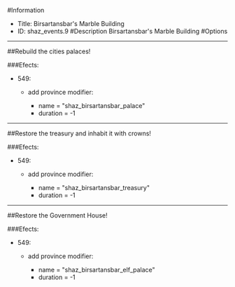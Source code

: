 #Information
 - Title: Birsartansbar's Marble Building
 - ID: shaz_events.9
#Description
Birsartansbar's Marble Building
#Options

___
##Rebuild the cities palaces!

###Efects:<ul><li>549:</li><ul><li>add province modifier:</li><ul><li>name = "shaz_birsartansbar_palace"</li><li>duration = -1</li></ul></ul></ul>

___
##Restore the treasury and inhabit it with crowns!

###Efects:<ul><li>549:</li><ul><li>add province modifier:</li><ul><li>name = "shaz_birsartansbar_treasury"</li><li>duration = -1</li></ul></ul></ul>

___
##Restore the Government House!

###Efects:<ul><li>549:</li><ul><li>add province modifier:</li><ul><li>name = "shaz_birsartansbar_elf_palace"</li><li>duration = -1</li></ul></ul></ul>
